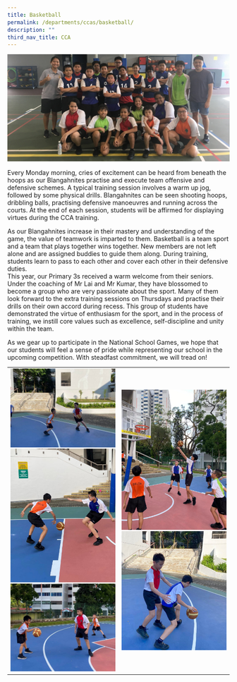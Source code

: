```yaml
---
title: Basketball
permalink: /departments/ccas/basketball/
description: ""
third_nav_title: CCA
---
```

<img src="/images/IMG-8099-1.jpg">
<p>Every Monday morning, cries of excitement can be heard from beneath the hoops as our Blangahnites practise and execute team offensive and defensive schemes. A typical training session involves a warm up jog, followed by some physical drills. Blangahnites can be seen shooting hoops, dribbling balls, practising defensive manoeuvres and running across the courts. At the end of each session, students will be affirmed for displaying virtues during the CCA training.</p>
<p>As our Blangahnites increase in their mastery and understanding of the game, the value of teamwork is imparted to them. Basketball is a team sport and a team that plays together wins together. New members are not left alone and are assigned buddies to guide them along. During training, students learn to pass to each other and cover each other in their defensive duties.<br />This year, our Primary 3s received a warm welcome from their seniors. Under the coaching of Mr Lai and Mr Kumar, they have blossomed to become a group who are very passionate about the sport. Many of them look forward to the extra training sessions on Thursdays and practise their drills on their own accord during recess. This group of students have demonstrated the virtue of enthusiasm for the sport, and in the process of training, we instill core values such as excellence, self-discipline and unity within the team.</p>
<p>As we gear up to participate in the National School Games, we hope that our students will feel a sense of pride while representing our school in the upcoming competition. With steadfast commitment, we will tread on!</p>
<table style="border-collapse: collapse; width: 100%;" border="0">
<tbody>
<tr>
<td style="width: 50%;"><img src="/images/bba1.jpg"><br><img src="/images/bba2.jpg"><br><img src="/images/bba3.jpg"></td>
<td style="width: 50%;"><img src="/images/bba4.jpg"><br><img src="/images/bba5.jpg"></td>
</tr>
</tbody>
</table>